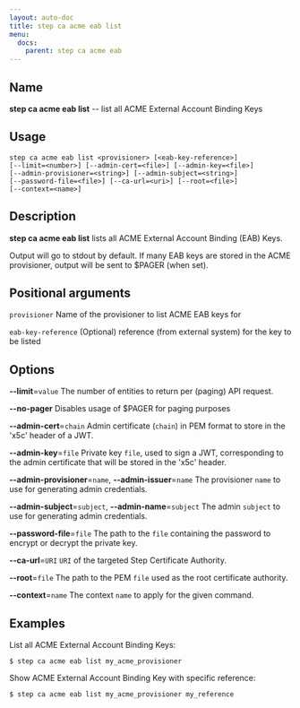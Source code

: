 ```yaml
---
layout: auto-doc
title: step ca acme eab list
menu:
  docs:
    parent: step ca acme eab
---
```


## Name
**step ca acme eab list** -- list all ACME External Account Binding Keys

## Usage

```raw
step ca acme eab list <provisioner> [<eab-key-reference>]
[--limit=<number>] [--admin-cert=<file>] [--admin-key=<file>]
[--admin-provisioner=<string>] [--admin-subject=<string>]
[--password-file=<file>] [--ca-url=<uri>] [--root=<file>]
[--context=<name>]
```

## Description

**step ca acme eab list** lists all ACME External Account Binding (EAB) Keys.

Output will go to stdout by default. If many EAB keys are stored in the ACME provisioner, output will be sent to $PAGER (when set). 

## Positional arguments

`provisioner`
Name of the provisioner to list ACME EAB keys for

`eab-key-reference`
(Optional) reference (from external system) for the key to be listed


## Options


**--limit**=`value`
The number of entities to return per (paging) API request.

**--no-pager**
Disables usage of $PAGER for paging purposes

**--admin-cert**=`chain`
Admin certificate (`chain`) in PEM format to store in the 'x5c' header of a JWT.

**--admin-key**=`file`
Private key `file`, used to sign a JWT, corresponding to the admin certificate that will
be stored in the 'x5c' header.

**--admin-provisioner**=`name`, **--admin-issuer**=`name`
The provisioner `name` to use for generating admin credentials.

**--admin-subject**=`subject`, **--admin-name**=`subject`
The admin `subject` to use for generating admin credentials.

**--password-file**=`file`
The path to the `file` containing the password to encrypt or decrypt the private key.

**--ca-url**=`URI`
`URI` of the targeted Step Certificate Authority.

**--root**=`file`
The path to the PEM `file` used as the root certificate authority.

**--context**=`name`
The context `name` to apply for the given command.

## Examples

List all ACME External Account Binding Keys:
```shell
$ step ca acme eab list my_acme_provisioner
```

Show ACME External Account Binding Key with specific reference:
```shell
$ step ca acme eab list my_acme_provisioner my_reference
```


